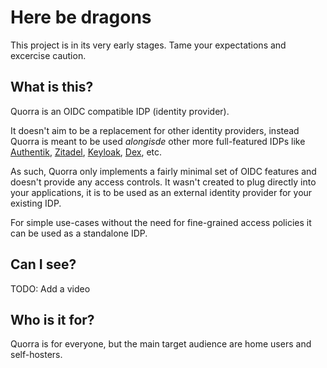 # Here be dragons

This project is in its very early stages. Tame your expectations and excercise caution.

## What is this?

Quorra is an OIDC compatible IDP (identity provider).

It doesn't aim to be a replacement for other identity providers, instead Quorra is meant to be used *alongisde* other more full-featured IDPs like [Authentik](https://goauthentik.io/), [Zitadel](https://zitadel.com/), [Keyloak](https://keycloak.org/), [Dex](https://dexidp.io/), etc.

As such, Quorra only implements a fairly minimal set of OIDC features and doesn't provide any access controls. It wasn't created to plug directly into your applications, it is to be used as an external identity provider for your existing IDP.

For simple use-cases without the need for fine-grained access policies it can be used as a standalone IDP.

## Can I see?

TODO: Add a video

## Who is it for?

Quorra is for everyone, but the main target audience are home users and self-hosters.